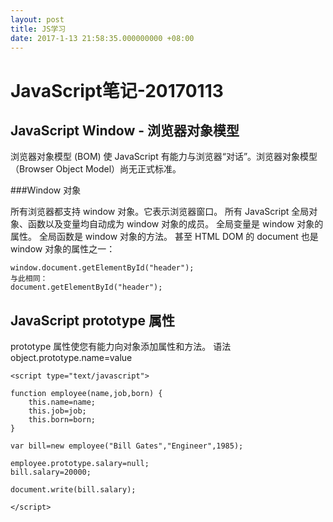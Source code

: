 ```yaml
---
layout: post
title: JS学习
date: 2017-1-13 21:58:35.000000000 +08:00
---
```


# JavaScript笔记-20170113

## JavaScript Window - 浏览器对象模型

浏览器对象模型 (BOM) 使 JavaScript 有能力与浏览器“对话”。浏览器对象模型（Browser Object Model）尚无正式标准。

###Window 对象

所有浏览器都支持 window 对象。它表示浏览器窗口。
所有 JavaScript 全局对象、函数以及变量均自动成为 window 对象的成员。
全局变量是 window 对象的属性。
全局函数是 window 对象的方法。
甚至 HTML DOM 的 document 也是 window 对象的属性之一：
```javasrcipt
window.document.getElementById("header");
与此相同：
document.getElementById("header");
```

## JavaScript prototype 属性

prototype 属性使您有能力向对象添加属性和方法。
语法
object.prototype.name=value

```javasrcipt
<script type="text/javascript">

function employee(name,job,born) {
    this.name=name;
    this.job=job;
    this.born=born;
}

var bill=new employee("Bill Gates","Engineer",1985);

employee.prototype.salary=null;
bill.salary=20000;

document.write(bill.salary);

</script>
```